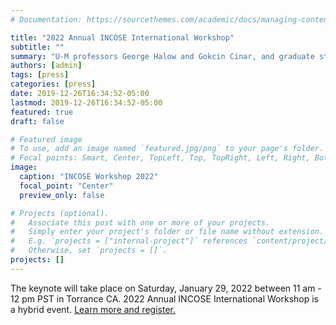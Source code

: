 ```yaml
---
# Documentation: https://sourcethemes.com/academic/docs/managing-content/

title: "2022 Annual INCOSE International Workshop"
subtitle: ""
summary: "U-M professors George Halow and Gokcin Cinar, and graduate student Julia Weiss will give a keynote speech on undergraduate model-based systems engineering program at the University of Michigan."
authors: [admin]
tags: [press]
categories: [press]
date: 2019-12-26T16:34:52-05:00
lastmod: 2019-12-26T16:34:52-05:00
featured: true
draft: false

# Featured image
# To use, add an image named `featured.jpg/png` to your page's folder.
# Focal points: Smart, Center, TopLeft, Top, TopRight, Left, Right, BottomLeft, Bottom, BottomRight.
image:
  caption: "INCOSE Workshop 2022"
  focal_point: "Center"
  preview_only: false

# Projects (optional).
#   Associate this post with one or more of your projects.
#   Simply enter your project's folder or file name without extension.
#   E.g. `projects = ["internal-project"]` references `content/project/deep-learning/index.md`.
#   Otherwise, set `projects = []`.
projects: []
---
```


The keynote will take place on Saturday, January 29, 2022 between 11 am - 12 pm PST in Torrance CA. 2022 Annual INCOSE International Workshop is a hybrid event. [Learn more and register.](https://www.incose.org/iw2022)
